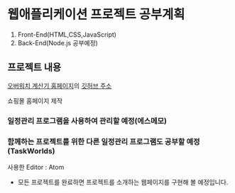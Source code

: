 <h1>웹애플리케이션 프로젝트 공부계획</h1>

1. Front-End(HTML,CSS,JavaScript)
2. Back-End(Node.js 공부예정)


<h2>프로젝트 내용</h2>

[오버워치 계산기 홈페이지](https://junwoo.tk)의 [깃허브 주소](https://github.com/Junuu/Overwatch_Calculator_Web)

쇼핑몰 홈페이지 제작


<h3>일정관리 프로그램을 사용하여 관리할 예정(에스메모)</h3>
<h3>함께하는 프로젝트를 위한 다른 일정관리 프로그램도 공부할 예정(TaskWorlds)</h3>

사용한 Editor : Atom

- 모든 프로젝트를 완료하면 프로젝트를 소개하는 웹페이지를 구현해 볼 예정입니다.
